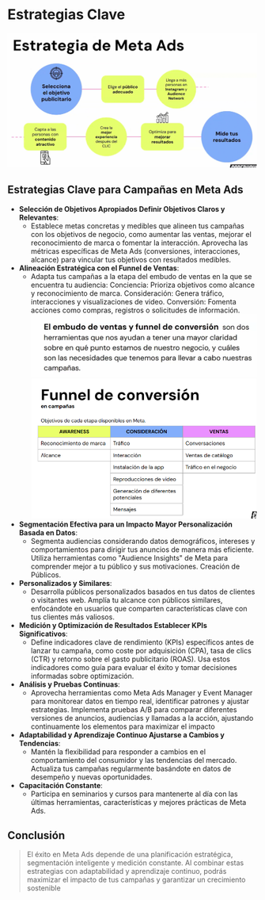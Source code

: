 # Estrategias Clave

![Estrategias Meta Ads](image-3.png)

## Estrategias Clave para Campañas en Meta Ads

- **Selección de Objetivos Apropiados Definir Objetivos Claros y Relevantes**:
    - Establece metas concretas y medibles que alineen tus campañas con los objetivos de negocio, como aumentar las ventas, mejorar el reconocimiento de marca o fomentar la interacción. Aprovecha las métricas específicas de Meta Ads (conversiones, interacciones, alcance) para vincular tus objetivos con resultados medibles. 
- **Alineación Estratégica con el Funnel de Ventas**:
    - Adapta tus campañas a la etapa del embudo de ventas en la que se encuentra tu audiencia: Conciencia: Prioriza objetivos como alcance y reconocimiento de marca. Consideración: Genera tráfico, interacciones y visualizaciones de video. Conversión: Fomenta acciones como compras, registros o solicitudes de información.
    ![Funnel](image-4.png)
    ![Funnel de conversión](image-7.png)
- **Segmentación Efectiva para un Impacto Mayor Personalización Basada en Datos**:
    - Segmenta audiencias considerando datos demográficos, intereses y comportamientos para dirigir tus anuncios de manera más eficiente. Utiliza herramientas como "Audience Insights" de Meta para comprender mejor a tu público y sus motivaciones. Creación de Públicos. 
- **Personalizados y Similares**:
    - Desarrolla públicos personalizados basados en tus datos de clientes o visitantes web. Amplía tu alcance con públicos similares, enfocándote en usuarios que comparten características clave con tus clientes más valiosos.
- **Medición y Optimización de Resultados Establecer KPIs Significativos**:
    - Define indicadores clave de rendimiento (KPIs) específicos antes de lanzar tu campaña, como coste por adquisición (CPA), tasa de clics (CTR) y retorno sobre el gasto publicitario (ROAS). Usa estos indicadores como guía para evaluar el éxito y tomar decisiones informadas sobre optimización. 
- **Análisis y Pruebas Continuas**:
    - Aprovecha herramientas como Meta Ads Manager y Event Manager para monitorear datos en tiempo real, identificar patrones y ajustar estrategias. Implementa pruebas A/B para comparar diferentes versiones de anuncios, audiencias y llamadas a la acción, ajustando continuamente los elementos para maximizar el impacto
- **Adaptabilidad y Aprendizaje Continuo Ajustarse a Cambios y Tendencias**:
    - Mantén la flexibilidad para responder a cambios en el comportamiento del consumidor y las tendencias del mercado. Actualiza tus campañas regularmente basándote en datos de desempeño y nuevas oportunidades. 
- **Capacitación Constante**:
    - Participa en seminarios y cursos para mantenerte al día con las últimas herramientas, características y mejores prácticas de Meta Ads. 

## Conclusión 
> El éxito en Meta Ads depende de una planificación estratégica, segmentación inteligente y medición constante. Al combinar estas estrategias con adaptabilidad y aprendizaje continuo, podrás maximizar el impacto de tus campañas y garantizar un crecimiento sostenible
